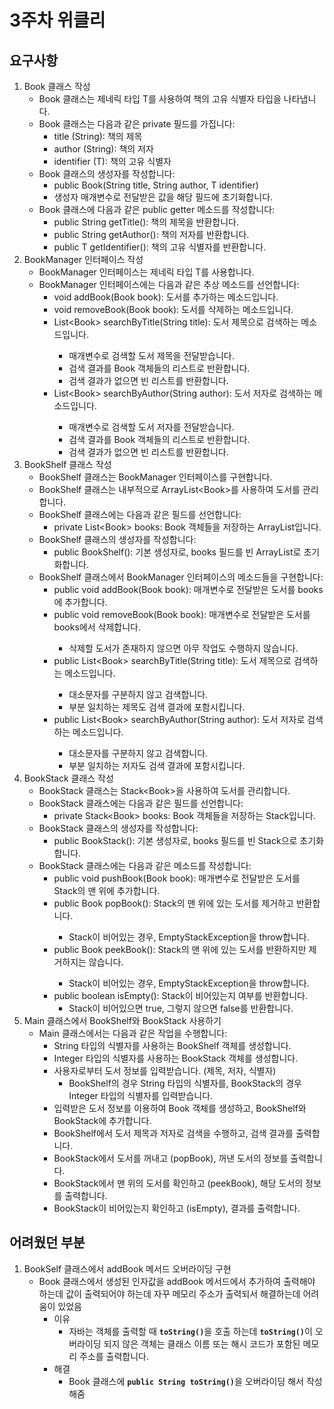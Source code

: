 # 3주차 위클리

## 요구사항
1. Book 클래스 작성
    - Book 클래스는 제네릭 타입 T를 사용하여 책의 고유 식별자 타입을 나타냅니다.
    - Book 클래스는 다음과 같은 private 필드를 가집니다:
        - title (String): 책의 제목
        - author (String): 책의 저자
        - identifier (T): 책의 고유 식별자
    - Book 클래스의 생성자를 작성합니다:
        - public Book(String title, String author, T identifier)
        - 생성자 매개변수로 전달받은 값을 해당 필드에 초기화합니다.
    - Book 클래스에 다음과 같은 public getter 메소드를 작성합니다:
        - public String getTitle(): 책의 제목을 반환합니다.
        - public String getAuthor(): 책의 저자를 반환합니다.
        - public T getIdentifier(): 책의 고유 식별자를 반환합니다.
2. BookManager 인터페이스 작성
    - BookManager 인터페이스는 제네릭 타입 T를 사용합니다.
    - BookManager 인터페이스에는 다음과 같은 추상 메소드를 선언합니다:
        - void addBook(Book<T> book): 도서를 추가하는 메소드입니다.
        - void removeBook(Book<T> book): 도서를 삭제하는 메소드입니다.
        - List<Book<T>> searchByTitle(String title): 도서 제목으로 검색하는 메소드입니다.
            - 매개변수로 검색할 도서 제목을 전달받습니다.
            - 검색 결과를 Book<T> 객체들의 리스트로 반환합니다.
            - 검색 결과가 없으면 빈 리스트를 반환합니다.
        - List<Book<T>> searchByAuthor(String author): 도서 저자로 검색하는 메소드입니다.
            - 매개변수로 검색할 도서 저자를 전달받습니다.
            - 검색 결과를 Book<T> 객체들의 리스트로 반환합니다.
            - 검색 결과가 없으면 빈 리스트를 반환합니다.
3. BookShelf 클래스 작성
    - BookShelf 클래스는 BookManager 인터페이스를 구현합니다.
    - BookShelf 클래스는 내부적으로 ArrayList<Book<T>>를 사용하여 도서를 관리합니다.
    - BookShelf 클래스에는 다음과 같은 필드를 선언합니다:
        - private List<Book<T>> books: Book 객체들을 저장하는 ArrayList입니다.
    - BookShelf 클래스의 생성자를 작성합니다:
        - public BookShelf(): 기본 생성자로, books 필드를 빈 ArrayList로 초기화합니다.
    - BookShelf 클래스에서 BookManager 인터페이스의 메소드들을 구현합니다:
        - public void addBook(Book<T> book): 매개변수로 전달받은 도서를 books에 추가합니다.
        - public void removeBook(Book<T> book): 매개변수로 전달받은 도서를 books에서 삭제합니다.
            - 삭제할 도서가 존재하지 않으면 아무 작업도 수행하지 않습니다.
        - public List<Book<T>> searchByTitle(String title): 도서 제목으로 검색하는 메소드입니다.
            - 대소문자를 구분하지 않고 검색합니다.
            - 부분 일치하는 제목도 검색 결과에 포함시킵니다.
        - public List<Book<T>> searchByAuthor(String author): 도서 저자로 검색하는 메소드입니다.
            - 대소문자를 구분하지 않고 검색합니다.
            - 부분 일치하는 저자도 검색 결과에 포함시킵니다.
4. BookStack 클래스 작성
    - BookStack 클래스는 Stack<Book<T>>을 사용하여 도서를 관리합니다.
    - BookStack 클래스에는 다음과 같은 필드를 선언합니다:
        - private Stack<Book<T>> books: Book 객체들을 저장하는 Stack입니다.
    - BookStack 클래스의 생성자를 작성합니다:
        - public BookStack(): 기본 생성자로, books 필드를 빈 Stack으로 초기화합니다.
    - BookStack 클래스에는 다음과 같은 메소드를 작성합니다:
        - public void pushBook(Book<T> book): 매개변수로 전달받은 도서를 Stack의 맨 위에 추가합니다.
        - public Book<T> popBook(): Stack의 맨 위에 있는 도서를 제거하고 반환합니다.
            - Stack이 비어있는 경우, EmptyStackException을 throw합니다.
        - public Book<T> peekBook(): Stack의 맨 위에 있는 도서를 반환하지만 제거하지는 않습니다.
            - Stack이 비어있는 경우, EmptyStackException을 throw합니다.
        - public boolean isEmpty(): Stack이 비어있는지 여부를 반환합니다.
            - Stack이 비어있으면 true, 그렇지 않으면 false를 반환합니다.
5. Main 클래스에서 BookShelf와 BookStack 사용하기
    - Main 클래스에서는 다음과 같은 작업을 수행합니다:
        - String 타입의 식별자를 사용하는 BookShelf 객체를 생성합니다.
        - Integer 타입의 식별자를 사용하는 BookStack 객체를 생성합니다.
        - 사용자로부터 도서 정보를 입력받습니다. (제목, 저자, 식별자)
            - BookShelf의 경우 String 타입의 식별자를, BookStack의 경우 Integer 타입의 식별자를 입력받습니다.
        - 입력받은 도서 정보를 이용하여 Book 객체를 생성하고, BookShelf와 BookStack에 추가합니다.
        - BookShelf에서 도서 제목과 저자로 검색을 수행하고, 검색 결과를 출력합니다.
        - BookStack에서 도서를 꺼내고 (popBook), 꺼낸 도서의 정보를 출력합니다.
        - BookStack에서 맨 위의 도서를 확인하고 (peekBook), 해당 도서의 정보를 출력합니다.
        - BookStack이 비어있는지 확인하고 (isEmpty), 결과를 출력합니다.

## 어려웠던 부분
1. BookSelf 클래스에서 addBook 메서드 오버라이딩 구현
    - Book 클래스에서 생성된 인자값을 addBook 메서드에서 추가하여 출력해야 하는데 값이 출력되어야 하는데 자꾸 메모리 주소가 출력되서 해결하는데 어려움이 있었음
      - 이유
        - 자바는 객체를 출력할 때 <b>`toString()`</b>을 호출 하는데  <b>`toString()`</b>이 오버라이딩 되지 않은 객체는 클래스 이름 또는 해시 코드가 포함된 메모리 주소를 출력합니다.
      - 해결
        - Book 클래스에 <b>`public String toString()`</b>을 오버라이딩 해서 작성해줌
    
